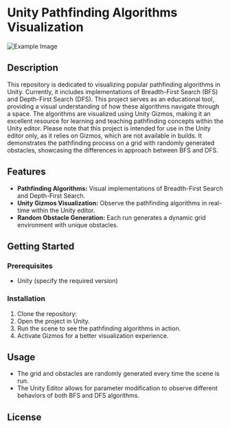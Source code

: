 # Unity Pathfinding Algorithms Visualization

![Example Image](https://github.com/Silent0Wings/Unity-Pathfinding-Visualization/blob/main/ScreenShot/Pathfinding.png)

## Description
This repository is dedicated to visualizing popular pathfinding algorithms in Unity. Currently, it includes implementations of Breadth-First Search (BFS) and Depth-First Search (DFS). This project serves as an educational tool, providing a visual understanding of how these algorithms navigate through a space. The algorithms are visualized using Unity Gizmos, making it an excellent resource for learning and teaching pathfinding concepts within the Unity editor. Please note that this project is intended for use in the Unity editor only, as it relies on Gizmos, which are not available in builds. It demonstrates the pathfinding process on a grid with randomly generated obstacles, showcasing the differences in approach between BFS and DFS.

## Features
- **Pathfinding Algorithms:** Visual implementations of Breadth-First Search and Depth-First Search.
- **Unity Gizmos Visualization:** Observe the pathfinding algorithms in real-time within the Unity editor.
- **Random Obstacle Generation:** Each run generates a dynamic grid environment with unique obstacles.

## Getting Started
### Prerequisites
- Unity (specify the required version)

### Installation
1. Clone the repository:
2. Open the project in Unity.
3. Run the scene to see the pathfinding algorithms in action.
4. Activate Gizmos for a better visualization experience.

## Usage
- The grid and obstacles are randomly generated every time the scene is run.
- The Unity Editor allows for parameter modification to observe different behaviors of both BFS and DFS algorithms.

## License
